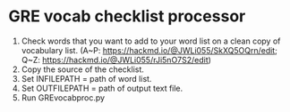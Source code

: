 # GRE vocab checklist processor
1. Check words that you want to add to your word list on a clean copy of vocabulary list. 
(A\~P: https://hackmd.io/@JWLi055/SkXQ5OQrn/edit; Q\~Z: https://hackmd.io/@JWLi055/rJi5nO7S2/edit)
2. Copy the source of the checklist.
3. Set INFILEPATH = path of word list.
4. Set OUTFILEPATH = path of output text file.
5. Run GREvocabproc.py

